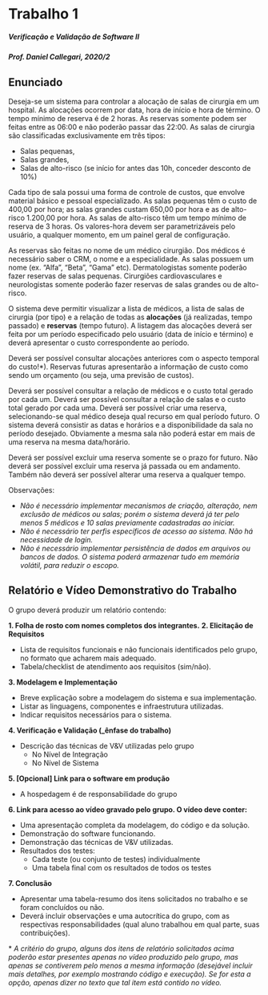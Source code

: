 # Trabalho 1
##### Verificação e Validação de Software II
##### Prof. Daniel Callegari, 2020/2

## Enunciado
Deseja-se um sistema para controlar a alocação de salas de cirurgia em um hospital. As
alocações ocorrem por data, hora de início e hora de término. O tempo mínimo de reserva é
de 2 horas. As reservas somente podem ser feitas entre as 06:00 e não poderão passar das
22:00. As salas de cirurgia são classificadas exclusivamente em três tipos:
 - Salas pequenas,
 - Salas grandes,
 - Salas de alto-risco (se início for antes das 10h, conceder desconto de 10%)
 
Cada tipo de sala possui uma forma de controle de custos, que envolve material básico e
pessoal especializado. As salas pequenas têm o custo de 400,00 por hora; as salas grandes
custam 650,00 por hora e as de alto-risco 1.200,00 por hora. As salas de alto-risco têm um
tempo mínimo de reserva de 3 horas. Os valores-hora devem ser parametrizáveis pelo usuário,
a qualquer momento, em um painel geral de configuração.

As reservas são feitas no nome de um médico cirurgião. Dos médicos é necessário saber o
CRM, o nome e a especialidade. As salas possuem um nome (ex. “Alfa”, “Beta”, “Gama” etc).
Dermatologistas somente poderão fazer reservas de salas pequenas. Cirurgiões
cardiovasculares e neurologistas somente poderão fazer reservas de salas grandes ou de alto-risco.

O sistema deve permitir visualizar a lista de médicos, a lista de salas de cirurgia (por tipo) e a
relação de todas as **alocações** (já realizadas, tempo passado) e **reservas** (tempo futuro). A
listagem das alocações deverá ser feita por um período especificado pelo usuário (data de
início e término) e deverá apresentar o custo correspondente ao período.

Deverá ser possível consultar alocações anteriores  com o aspecto temporal do custo!*). Reservas futuras apresentarão a informação de custo como sendo um orçamento (ou seja, uma previsão de custos).

Deverá ser possível consultar a relação de médicos e o custo total gerado por cada um. Deverá ser possível consultar a relação de salas e o custo total gerado por cada uma. Deverá ser possível criar uma reserva, selecionando-se qual médico deseja qual recurso em qual período futuro. O sistema deverá consistir as datas e horários e a disponibilidade da sala no período desejado. Obviamente a mesma sala não poderá estar em mais de uma reserva na mesma data/horário.

Deverá ser possível excluir uma reserva somente se o prazo for futuro. Não deverá ser possível excluir uma reserva já passada ou em andamento. Também não deverá ser possível alterar uma reserva a qualquer tempo.

Observações:
- *Não é necessário implementar mecanismos de criação, alteração, nem exclusão de médicos ou salas; porém o sistema deverá já ter pelo menos 5 médicos e 10 salas
previamente cadastradas ao iniciar.*
- *Não é necessário ter perfis específicos de acesso ao sistema. Não há necessidade de login.*
- *Não é necessário implementar persistência de dados em arquivos ou bancos de dados. O sistema poderá armazenar tudo em memória volátil, para reduzir o escopo.*
 
## Relatório e Vídeo Demonstrativo do Trabalho
O grupo deverá produzir um relatório contendo:

**1. Folha de rosto com nomes completos dos integrantes.**
**2. Elicitação de Requisitos**
* Lista de requisitos funcionais e não funcionais identificados pelo grupo, no
formato que acharem mais adequado.
* Tabela/checklist de atendimento aos requisitos (sim/não).

**3. Modelagem e Implementação**

* Breve explicação sobre a modelagem do sistema e sua implementação.
* Listar as linguagens, componentes e infraestrutura utilizadas.
* Indicar requisitos necessários para o sistema.

**4. Verificação e Validação (_ênfase do trabalho)**
* Descrição das técnicas de V&V utilizadas pelo grupo
  * No Nível de Integração
  * No Nível de Sistema
 
**5. [Opcional] Link para o software em produção**
* A hospedagem é de responsabilidade do grupo

**6. Link para acesso ao vídeo gravado pelo grupo. O vídeo deve conter:**
* Uma apresentação completa da modelagem, do código e da solução.
* Demonstração do software funcionando.
* Demonstração das técnicas de V&V utilizadas.
*  Resultados dos testes:
   * Cada teste (ou conjunto de testes) individualmente
   * Uma tabela final com os resultados de todos os testes

**7. Conclusão**
* Apresentar uma tabela-resumo dos itens solicitados no trabalho e se foram
concluídos ou não.
* Deverá incluir observações e uma autocrítica do grupo, com as respectivas
responsabilidades (qual aluno trabalhou em qual parte, suas contribuições).

\* *A critério do grupo, alguns dos itens de relatório solicitados acima poderão estar presentes apenas no vídeo produzido pelo grupo, mas apenas se contiverem pelo menos a mesma informação (desejável incluir mais detalhes, por exemplo mostrando código e execução). Se for esta a opção, apenas dizer no texto que tal item está contido no vídeo.*
